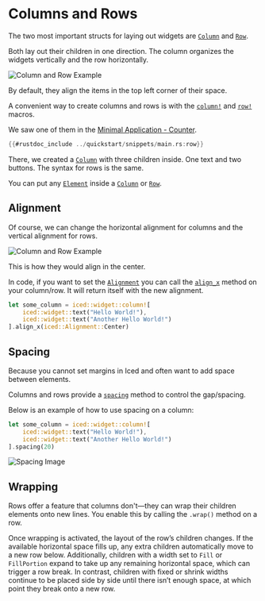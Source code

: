 # Columns and Rows

The two most important structs for laying out widgets are [`Column`](https://docs.rs/iced/latest/iced/widget/struct.Column.html) and [`Row`](https://docs.rs/iced/latest/iced/widget/struct.Row.html).

Both lay out their children in one direction. The column organizes the widgets vertically and the row horizontally.

![Column and Row Example](assets/column_row.drawio.svg)

By default, they align the items in the top left corner of their space.

A convenient way to create columns and rows is with the [`column!`](https://docs.rs/iced/latest/iced/widget/macro.column.html) and [`row!`](https://docs.rs/iced/latest/iced/widget/macro.row.html) macros.

We saw one of them in the [Minimal Application - Counter](../quickstart/3_a_simple_counter_app.md).
```rust
{{#rustdoc_include ../quickstart/snippets/main.rs:row}}
```
There, we created a [`Column`](https://docs.rs/iced/latest/iced/widget/struct.Column.html) with three children inside. One text and two buttons. The syntax for rows is the same.

You can put any [`Element`](https://docs.rs/iced_core/0.10.0/iced_core/struct.Element.html) inside a [`Column`](https://docs.rs/iced/latest/iced/widget/struct.Column.html) or [`Row`](https://docs.rs/iced/latest/iced/widget/struct.Row.html).

## Alignment

Of course, we can change the horizontal alignment for columns and the vertical alignment for rows.

![Column and Row Example](assets/column_row_center.drawio.svg)

This is how they would align in the center.

In code, if you want to set the [`Alignment`](https://docs.rs/iced/latest/iced/enum.Alignment.html) you can call the [`align_x`](https://docs.rs/iced/latest/iced/widget/struct.Column.html#method.align_x) method on your column/row. It will return itself with the new alignment.
```rust
let some_column = iced::widget::column![
    iced::widget::text("Hello World!"),
    iced::widget::text("Another Hello World!")
].align_x(iced::Alignment::Center)
```

## Spacing

Because you cannot set margins in Iced and often want to add space between elements.

Columns and rows provide a [`spacing`](https://docs.rs/iced/latest/iced/widget/struct.Column.html#method.spacing) method to control the gap/spacing.

Below is an example of how to use spacing on a column:
```rust
let some_column = iced::widget::column![
    iced::widget::text("Hello World!"),
    iced::widget::text("Another Hello World!")
].spacing(20)
```

![Spacing Image](assets/column_spacing.drawio.svg)

## Wrapping

Rows offer a feature that columns don't—they can wrap their children elements onto new lines. You enable this by calling the `.wrap()` method on a row.

Once wrapping is activated, the layout of the row’s children changes. If the available horizontal space fills up, any extra children automatically move to a new row below.
Additionally, children with a width set to `Fill` or `FillPortion` expand to take up any remaining horizontal space, which can trigger a row break. In contrast, children with fixed or shrink widths continue to be placed side by side until there isn’t enough space, at which point they break onto a new row.
